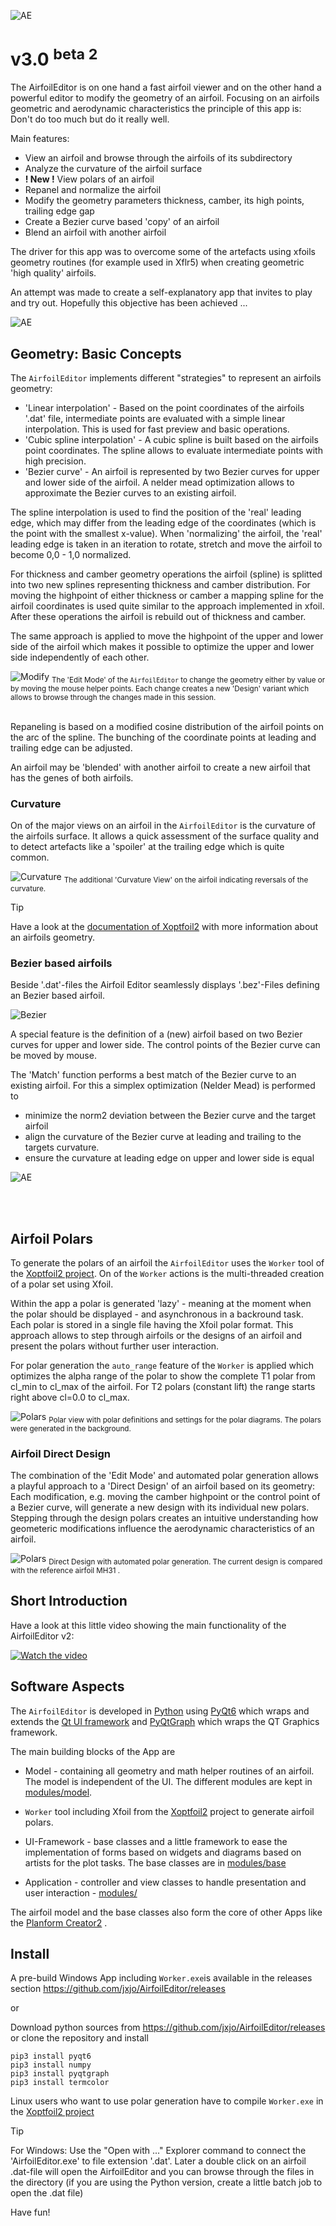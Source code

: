 ![AE](images/AirfoilEditor_logo.png "Screenshot of the AirfoilEditor ")

# v3.0 <sup>beta 2</sup>


The AirfoilEditor is on one hand a fast airfoil viewer and on the other hand a powerful editor to modify the geometry of an airfoil. Focusing on an airfoils geometric and aerodynamic characteristics the principle of this app is: Don't do too much but do it really well.


Main features:  

* View an airfoil and browse through the airfoils of its subdirectory
* Analyze the curvature of the airfoil surface
* **! New !** View polars of an airfoil  
* Repanel and normalize the airfoil
* Modify the geometry parameters thickness, camber, its high points, trailing edge gap  
* Create a Bezier curve based 'copy' of an airfoil 
* Blend an airfoil with another airfoil 

The driver for this app was to overcome some of the artefacts using xfoils geometry routines (for example used in Xflr5) when creating geometric 'high quality' airfoils. 

An attempt was made to create a self-explanatory app that invites to play and try out. Hopefully this objective has been achieved ... 


![AE](images/AirfoilEditor_App.png "Screenshot of the AirfoilEditor ")


## Geometry: Basic Concepts

The `AirfoilEditor` implements different "strategies" to represent an airfoils geometry:

- 'Linear interpolation' -  Based on the point coordinates of the airfoils '.dat' file, intermediate points are evaluated with a simple linear interpolation. This is used for fast preview and basic operations.
- 'Cubic spline interpolation' - A cubic spline is built based on the airfoils point coordinates. The spline allows to evaluate intermediate points with high precision.
- 'Bezier curve' - An airfoil is represented by two Bezier curves for upper and lower side of the airfoil. A nelder mead optimization allows to approximate the Bezier curves to an existing airfoil.


The spline interpolation is used to find the position of the 'real' leading edge, which may differ from the leading edge of the coordinates (which is the point with the smallest x-value). When 'normalizing' the airfoil, the 'real' leading edge is taken in an iteration to rotate, stretch and move the airfoil to become 0,0 - 1,0 normalized.

For thickness and camber geometry operations the airfoil (spline) is splitted into two new splines representing thickness and camber distribution. For moving the highpoint of either thickness or camber a mapping spline for the airfoil coordinates is used quite similar to the approach implemented in xfoil. After these operations the airfoil is rebuild out of thickness and camber. 

The same approach is applied to move the highpoint of the upper and lower side of the airfoil which makes it possible to optimize the upper and lower side independently of each other.



![Modify](images/Modify.png "Screenshot of Modifying Airfoil")
<sub>The 'Edit Mode' of the `AirfoilEditor` to change the geometry either by value or by moving the mouse helper points. Each change creates a new 'Design' variant which allows to browse through the changes made in this session. </sub>
<br></br>

Repaneling is based on a modified cosine distribution of the airfoil points on the arc of the spline. The bunching of the coordinate points at leading and trailing edge can be adjusted. 

An airfoil may be 'blended' with another airfoil to create a new airfoil that has the genes of both airfoils.

### Curvature 

On of the major views on an airfoil in the `AirfoilEditor` is the curvature of the airfoils surface. It allows a quick assessment of the surface quality and to detect artefacts like a 'spoiler' at the trailing edge which is quite common. 


![Curvature](images/Curvature.png "Screenshot of Curvature")
<sub>The additional 'Curvature View' on the airfoil indicating reversals of the curvature. </sub>

> [!TIP]
Have a look at the [documentation of Xoptfoil2](https://jxjo.github.io/Xoptfoil2/docs/geometry) with more information about an airfoils geometry.  


### Bezier based airfoils 

Beside '.dat'-files the Airfoil Editor seamlessly displays '.bez'-Files defining an Bezier based airfoil. 

![Bezier](images/Bezier.png "Screenshot of Bezier curve definition")


A special feature is the definition of a (new) airfoil based on two Bezier curves for upper and lower side. The  control points of the Bezier curve can be moved by mouse.

The 'Match' function performs a best match of the Bezier curve to an existing airfoil. For this a simplex optimization (Nelder Mead) is performed to 
- minimize the norm2 deviation between the Bezier curve and the target airfoil
- align the curvature of the Bezier curve at leading and trailing to the targets curvature. 
- ensure the curvature at leading edge on upper and lower side is equal 


![AE](images/Match_Bezier.png "Screenshot of Bezier curve definition")

<!---
## Hicks-Henne based airfoils 

Hicks-Henne “bump” functions are applied to a base airfoil and add a linear combination of single-signed sine functions to deform its upper and lower surfaces to create a new airfoil shape.
They are used in the airfoil optimizer Xoptfoil2 as an alternative to Bezier curves to create new airfoil designs. 

The Airfoil Editor allows to visualize the Hicks-Henne functions which were applied to an airfoil. For this a special file format '.hicks' is used to interchange with Xoptfoil2.

![PC2](images/AirfoilEditor_Hicks-Henne.png "Screenshot of Hicks-Henne based airfoil")
<sup>Visualization of the Hicks-Henne bump functions, which were applied to the upper and lower side of the airfoil</sup>

-->
<br></br>

## Airfoil Polars

To generate the polars of an airfoil the `AirfoilEditor` uses the `Worker` tool of the [Xoptfoil2 project](https://jxjo.github.io/Xoptfoil2). On of the `Worker` actions is the multi-threaded creation of a polar set using Xfoil.

Within the app a polar is generated 'lazy' - meaning at the moment when the polar should be displayed - and asynchronous in a backround task. Each polar is stored in a single file having the Xfoil polar format. This approach allows to step through airfoils or the designs of an airfoil and present the polars without further user interaction.

For polar generation the `auto_range` feature of the `Worker` is applied which optimizes the alpha range of the polar to show the complete T1 polar from cl_min to cl_max of the airfoil. For T2 polars (constant lift) the range starts right above cl=0.0 to cl_max.


![Polars](images/Polars.png "Screenshot of Polar Generation")
<sub>Polar view with polar definitions and settings for the polar diagrams. The polars were generated in the background. </sub>

### Airfoil Direct Design 

The combination of the 'Edit Mode' and automated polar generation allows a playful approach to a 'Direct Design' of an airfoil based on its geometry: Each modification, e.g. moving the camber highpoint or the control point of a Bezier curve, will generate a new design with its individual new polars. Stepping through the design polars creates an intuitive understanding how geometeric modifications influence the aerodynamic characteristics of an airfoil. 


![Polars](images/Polars_direct_design.png "Direct Design with polar gneration")
<sub>Direct Design with automated polar generation. The current design is compared with the reference airfoil MH31
. </sub>



## Short Introduction 

Have a look at this little video showing the main functionality of the AirfoilEditor v2:

[![Watch the video](https://img.youtube.com/vi/gkgPbVkOAcU/maxresdefault.jpg)](https://youtu.be/gkgPbVkOAcU)



## Software Aspects

The `AirfoilEditor` is developed in  [Python](https://www.python.org/) using [PyQt6](https://pypi.org/project/PyQt6/) which wraps and extends the [Qt UI framework](https://www.qt.io/product/framework) and [PyQtGraph](https://www.pyqtgraph.org/) which wraps the QT Graphics framework. 

The main building blocks of the App are
* Model - containing all geometry and math helper routines of an airfoil. The model is independent of the UI. The different modules are kept in [modules/model](modules/model).

*  `Worker` tool including Xfoil from the [ Xoptfoil2](https://jxjo.github.io/Xoptfoil2) project to generate airfoil polars.

* UI-Framework - base classes and a little framework to ease the implementation of forms based on widgets and diagrams based on artists for the plot tasks. The base classes are in [modules/base](modules/base) 

* Application - controller and view classes to handle presentation and user interaction - [modules/](modules/) 

The airfoil model and the base classes also form the core of other Apps like the [Planform Creator2](https://github.com/jxjo/PlanformCreator2) . 

##  Install

A pre-build Windows App including `Worker.exe`is available in the releases section https://github.com/jxjo/AirfoilEditor/releases  

or 

Download python sources from https://github.com/jxjo/AirfoilEditor/releases or clone the repository and install 

```
pip3 install pyqt6
pip3 install numpy
pip3 install pyqtgraph 
pip3 install termcolor

```

Linux users who want to use polar generation have to compile `Worker.exe` in the [ Xoptfoil2 project](https://jxjo.github.io/Xoptfoil2) 

> [!TIP]
 For Windows: Use the "Open with ..." Explorer command to connect the 'AirfoilEditor.exe' to file extension '.dat'. Later a double click on an airfoil .dat-file will open the AirfoilEditor and you can browse through the files in the directory (if you are using the Python version, create a little batch job to open the .dat file)  


Have fun!
